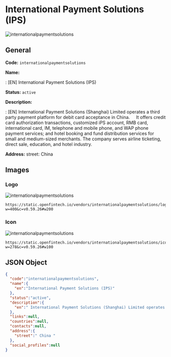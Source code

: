 
# International Payment Solutions (IPS) 
![internationalpaymentsolutions](https://static.openfintech.io/vendors/internationalpaymentsolutions/logo.svg?w=400&c=v0.59.26#w200)  

## General 
 
**Code:** `internationalpaymentsolutions` 
 
**Name:** 
 
:	[EN] International Payment Solutions (IPS) 
 
**Status:** `active` 
 
**Description:** 
 
: [EN]  International Payment Solutions (Shanghai) Limited operates a third party payment platform for debit card acceptance in China.     It offers credit card authorization transactions, customized iPS account, RMB card, international card, IM, telephone and mobile phone, and WAP phone payment services; and hotel booking and fund distribution services for small and medium-sized merchants. The company serves airline ticketing, direct sale, education, and hotel industry.   
 
**Address:** 
street:  China  

## Images 

### Logo 
 
![internationalpaymentsolutions](https://static.openfintech.io/vendors/internationalpaymentsolutions/logo.svg?w=400&c=v0.59.26#w200)  

```
https://static.openfintech.io/vendors/internationalpaymentsolutions/logo.svg?w=400&c=v0.59.26#w200
```  

### Icon 
 
![internationalpaymentsolutions](https://static.openfintech.io/vendors/internationalpaymentsolutions/icon.svg?w=278&c=v0.59.26#w100)  

```
https://static.openfintech.io/vendors/internationalpaymentsolutions/icon.svg?w=278&c=v0.59.26#w100
```  

## JSON Object 

```json
{
  "code":"internationalpaymentsolutions",
  "name":{
    "en":"International Payment Solutions (IPS)"
  },
  "status":"active",
  "description":{
    "en":" International Payment Solutions (Shanghai) Limited operates a third party payment platform for debit card acceptance in China.\u00a0\u00a0 \u00a0 It offers credit card authorization transactions, customized iPS account, RMB card, international card, IM, telephone and mobile phone, and WAP phone payment services; and hotel booking and fund distribution services for small and medium-sized merchants. The company serves airline ticketing, direct sale, education, and hotel industry.\u00a0 "
  },
  "links":null,
  "countries":null,
  "contacts":null,
  "address":{
    "street":" China "
  },
  "social_profiles":null
}
```  
